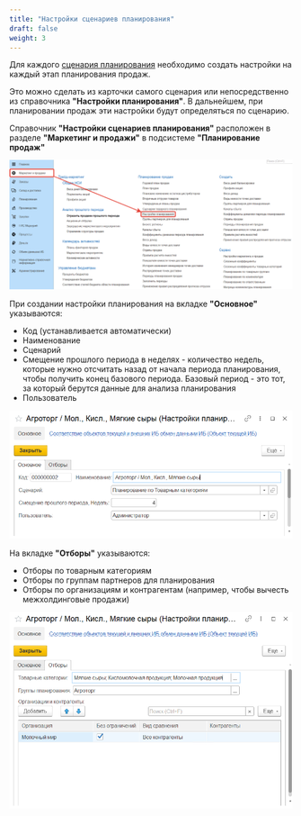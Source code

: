 ```yaml
---
title: "Настройки сценариев планирования"
draft: false
weight: 3
---
```


Для каждого [сценария планирования](SalesPlanningSettings/CommodityPlanningScenarios.md) необходимо создать настройки на каждый этап планирования продаж.

Это можно сделать из карточки самого сценария или непосредственно из справочника **"Настройки планирования"**. В дальнейшем, при планировании продаж эти настройки будут определяться по сценарию.

Справочник **"Настройки сценариев планирования"** расположен в разделе **"Маркетинг и продажи"** в подсистеме **"Планирование продаж"**

[![1][1]][1]

При создании настройки планирования на вкладке **"Основное"** указываются:

- Код (устанавливается автоматически)
- Наименование
- Сценарий
- Смещение прошлого периода в неделях - количество недель, которые нужно отсчитать назад от начала периода планирования, чтобы получить конец базового периода. Базовый период - это тот, за который берутся данные для анализа планирования
- Пользователь

[![2][2]][2]

На вкладке **"Отборы"** указываются:

- Отборы по товарным категориям
- Отборы по группам партнеров для планирования
- Отборы по организациям и контрагентам (например, чтобы вычесть межхолдинговые продажи)

[![3][3]][3]

[1]: 1.png
[2]: 2.png
[3]: 3.png
